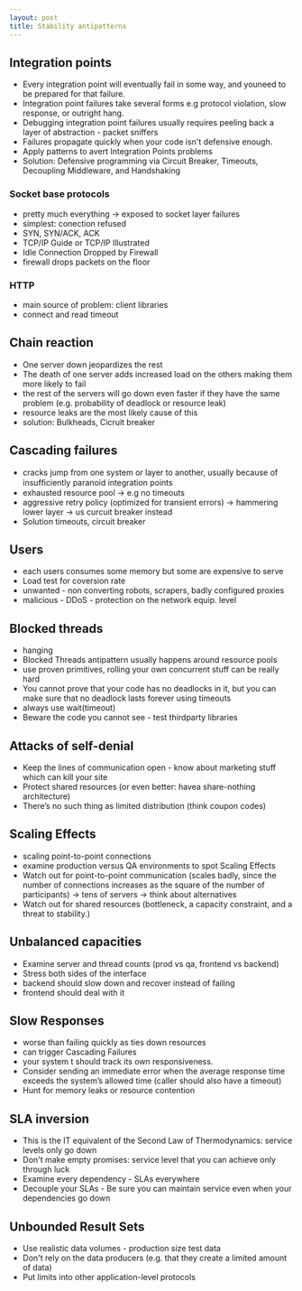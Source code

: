 ```yaml
---
layout: post
title: Stability antipatterns
---
```


## Integration points
* Every integration point will eventually fail in some way, and youneed to be prepared for that failure.
* Integration point failures take several forms e.g protocol violation, slow response, or outright hang.
* Debugging integration point failures usually requires peeling back a layer of abstraction - packet sniffers
* Failures propagate quickly when your code isn't defensive enough.
* Apply patterns to avert Integration Points problems
* Solution: Defensive programming via Circuit Breaker, Timeouts, Decoupling Middleware, and Handshaking

### Socket base protocols
* pretty much everything -> exposed to socket layer failures
* simplest: conection refused
* SYN, SYN/ACK, ACK
* TCP/IP Guide or TCP/IP Illustrated
* Idle Connection Dropped by Firewall
* firewall drops packets on the floor

### HTTP
* main source of problem: client libraries
* connect and read timeout

## Chain reaction
* One server down jeopardizes the rest
* The death of one server adds increased load on the others making them more likely to fail
* the rest of the servers will go down even faster if they have the same problem (e.g. probability of deadlock or resource leak)
* resource leaks are the most likely cause of this
* solution: Bulkheads, Cicruit breaker

## Cascading failures
* cracks jump from one system or layer to another, usually because of insufﬁciently paranoid integration points
* exhausted resource pool -> e.g no timeouts
* aggressive retry policy (optimized for transient errors) -> hammering lower layer -> us curcuit breaker instead
* Solution timeouts, circuit breaker

## Users
* each users consumes some memory but some are expensive to serve
* Load test for coversion rate
* unwanted - non converting robots, scrapers, badly configured proxies
* malicious - DDoS - protection on the network equip. level

## Blocked threads
* hanging
* Blocked Threads antipattern usually happens around resource pools
* use proven primitives, rolling your own concurrent stuff can be really hard
* You cannot prove that your code has no deadlocks in it, but you can make sure that no deadlock lasts forever using timeouts
* always use wait(timeout)
* Beware the code you cannot see - test thirdparty libraries

## Attacks of self-denial

* Keep the lines of communication open - know about marketing stuff which can kill your site
* Protect shared resources (or even better: havea share-nothing architecture)
* There’s no such thing as limited distribution (think coupon codes)

## Scaling Effects
* scaling point-to-point connections
* examine production versus QA environments to spot Scaling Effects
* Watch out for point-to-point communication (scales badly, since the number of connections increases as the square of the number of participants) -> tens of servers -> think about alternatives
* Watch out for shared resources (bottleneck, a capacity constraint, and a threat to stability.)

## Unbalanced capacities
* Examine server and thread counts (prod vs qa, frontend vs backend)
* Stress both sides of the interface
* backend should slow down and recover instead of failing
* frontend should deal with it

## Slow Responses
* worse than failing quickly as ties down resources
* can trigger Cascading Failures
* your system t should track its own responsiveness.
* Consider sending an immediate error when the average response time exceeds the system’s allowed time (caller should also have a timeout)
* Hunt for memory leaks or resource contention

## SLA inversion
* This is the IT equivalent of the Second Law of Thermodynamics: service levels only go down
* Don't make empty promises: service level that you can achieve only through luck
* Examine every dependency - SLAs everywhere
* Decouple your SLAs - Be sure you can maintain service even when your dependencies go down

## Unbounded Result Sets
* Use realistic data volumes - production size test data
* Don't rely on the data producers (e.g. that they create a limited amount of data)
* Put limits into other application-level protocols
